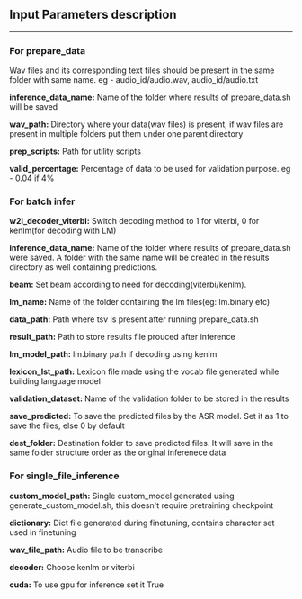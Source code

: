 ## Input Parameters description

---

### For prepare_data

Wav files and its corresponding text files should be present in the same folder with same name. eg - audio_id/audio.wav, audio_id/audio.txt

**inference_data_name:** Name of the folder where results of prepare_data.sh will be saved

**wav_path:** Directory where your data(wav files) is present, if wav files are present in multiple folders put them under one parent directory

**prep_scripts:** Path for utility scripts

**valid_percentage:** Percentage of data to be used for validation purpose. eg - 0.04 if 4%

### For batch infer

**w2l_decoder_viterbi:** Switch decoding method to 1 for viterbi, 0 for kenlm(for decoding with LM)

**inference_data_name:** Name of the folder where results of prepare_data.sh were saved.
A folder with the same name will be created in the results directory as well containing predictions.

**beam:** Set beam according to need for decoding(viterbi/kenlm).

**lm_name:** Name of the folder containing the lm files(eg: lm.binary etc)

**data_path:** Path where tsv is present after running prepare_data.sh

**result_path:** Path to store results file prouced after inference

**lm_model_path:** lm.binary path if decoding using kenlm

**lexicon_lst_path:** Lexicon file made using the vocab file generated while building language model

**validation_dataset:** Name of the validation folder to be stored in the results 

**save_predicted:** To save the predicted files by the ASR model. Set it as 1 to save the files, else 0 by default 

**dest_folder:** Destination folder to save predicted files. It will save in the same folder structure order as the original inferenece data

### For single_file_inference

**custom_model_path:** Single custom_model generated using generate_custom_model.sh, this doesn't require pretraining checkpoint

**dictionary:** Dict file generated during finetuning, contains character set used in finetuning

**wav_file_path:** Audio file to be transcribe 

**decoder:** Choose kenlm or viterbi

**cuda:** To use gpu for inference set it True